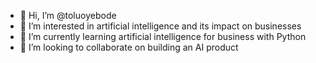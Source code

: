 - 👋 Hi, I’m @toluoyebode
- 👀 I’m interested in artificial intelligence and its impact on businesses 
- 🌱 I’m currently learning artificial intelligence for business with Python 
- 💞️ I’m looking to collaborate on building an AI product 

<!---
toluoyebode/toluoyebode is a ✨ special ✨ repository because its `README.md` (this file) appears on your GitHub profile.
You can click the Preview link to take a look at your changes.
--->
